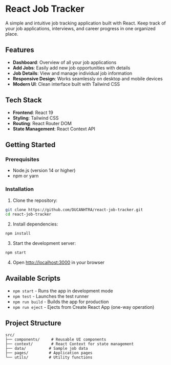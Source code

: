 # React Job Tracker

A simple and intuitive job tracking application built with React. Keep track of your job applications, interviews, and career progress in one organized place.

## Features

- **Dashboard**: Overview of all your job applications
- **Add Jobs**: Easily add new job opportunities with details
- **Job Details**: View and manage individual job information
- **Responsive Design**: Works seamlessly on desktop and mobile devices
- **Modern UI**: Clean interface built with Tailwind CSS

## Tech Stack

- **Frontend**: React 19
- **Styling**: Tailwind CSS
- **Routing**: React Router DOM
- **State Management**: React Context API

## Getting Started

### Prerequisites

- Node.js (version 14 or higher)
- npm or yarn

### Installation

1. Clone the repository:
```bash
git clone https://github.com/DUCANHTRA/react-job-tracker.git
cd react-job-tracker
```

2. Install dependencies:
```bash
npm install
```

3. Start the development server:
```bash
npm start
```

4. Open [http://localhost:3000](http://localhost:3000) in your browser

## Available Scripts

- `npm start` - Runs the app in development mode
- `npm test` - Launches the test runner
- `npm run build` - Builds the app for production
- `npm run eject` - Ejects from Create React App (one-way operation)

## Project Structure

```
src/
├── components/     # Reusable UI components
├── context/        # React Context for state management
├── data/          # Sample job data
├── pages/         # Application pages
└── utils/         # Utility functions
```

